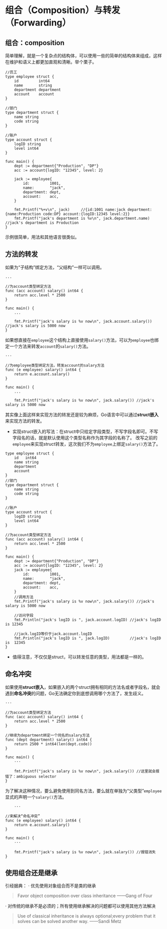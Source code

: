 # 组合（Composition）与转发（Forwarding）

## 组合：composition
简单理解，就是一个复杂点的结构体，可以使用一些的简单的结构体来组成，这样在维护和语义上都更加直观和清晰。举个栗子。
```
//员工
type employee struct {
	id         int64
	name       string
	department department
	account    account
}

//部门
type department struct {
	name string
	code string
}

//账户
type account struct {
	logID string
	level int64
}

func main() {
	dept := department{"Production", "DP"}
	acc := account{logID: "12345", level: 2}

	jack := employee{
		id:         1001,
		name:       "jack",
		department: dept,
		account:    acc,
	}

	fmt.Printf("%+v\n", jack)     //{id:1001 name:jack department:{name:Production code:DP} account:{logID:12345 level:2}}
	fmt.Printf("jack's department is %v\n", jack.department.name) //jack's department is Production
}
```
示例很简单，用法和其他语言很类似。

## 方法的转发
如果为“子结构”绑定方法，“父结构”一样可以调用。
```
...

//为account类型绑定方法
func (acc account) salary() int64 {
	return acc.level * 2500
}

func main() {
    ...

	fmt.Printf("jack's salary is %v now\n", jack.account.salary()) //jack's salary is 5000 now
}
```
如果想直接在`employee`这个结构上直接使用`salary()`方法，可以为`employee`也绑定一个方法来转发`account`的`salary()`方法。
```
···

//为employee类型绑定方法，转发account的salary方法
func (e employee) salary() int64 {
	return e.account.salary()
}

func main() {
    ...

	fmt.Printf("jack's salary is %v now\n", jack.salary()) //jack's salary is 5000 now
```
其实像上面这样来实现方法的转发还是较为麻烦，Go语言中可以通过**struct嵌入**来实现方法的转发。
* 实现struct嵌入的写法：在struct中只给定字段类型，不写字段名即可。不写字段名的话，就是默认使用这个类型名称作为其字段的名称了。
改写之前的`employee`来实现struct转发，这次我们不为`employee`上绑定`salary()`方法了。
```
type employee struct {
	id   int64
	name string
	department
	account
}
//部门
type department struct {
	name string
	code string
}

//账户
type account struct {
	logID string
	level int64
}

//为account类型绑定方法
func (acc account) salary() int64 {
	return acc.level * 2500
}

func main() {
	dept := department{"Production", "DP"}
	acc := account{logID: "12345", level: 2}
	jack := employee{
		id:         1001,
		name:       "jack",
		department: dept,
		account:    acc,
	}
	//调用方法
	fmt.Printf("jack's salary is %v now\n", jack.salary()) //jack's salary is 5000 now

    //访问字段
	fmt.Println("jack's logID is ", jack.account.logID) //jack's logID is 12345

    //jack.logID等价于jack.account.logID
    fmt.Println("jack's logID is ", jack.logID)         //jack's logID is  12345
}
```
* 值得注意，不仅仅是struct，可以转发任意的类型，用法都是一样的。

## 命名冲突
如果使用**struct嵌入**，如果嵌入的两个struct拥有相同的方法名或者字段名，就会遇到**命名冲突**的问题，Go无法确定你到底想调用哪个方法了，发生歧义。
```
···

//为account类型绑定方法
func (acc account) salary() int64 {
	return acc.level * 2500
}

//继续为department绑定一个同名的salary方法
func (dept department) salary() int64 {
	return 2500 * int64(len(dept.code))
}

func main() {
    ··· 

	fmt.Printf("jack's salary is %v now\n", jack.salary()) //这里就会报错了：ambiguous selector
}
```
为了解决这种情况，要么避免使用到同名方法，要么就在单独为“父类型”`employee`显式的声明一个`salary()`方法。
```
    ··· 

//来解决“命名冲突”
func (e employee) salary() int64 {
	return e.account.salary()
}

func main() {
    ··· 

	fmt.Printf("jack's salary is %v now\n", jack.salary()) //报错消失
}
```

## 使用组合还是继承
引经据典：
· 优先使用对象组合而不是类的继承
> Favor object composition over class inheritance   ——Gang of Four

· 对传统的继承不是必须的；所有使用继承解决的问题都可以使用其他方法解决
> Use of classical inheritance is always optional;every problem that it solves can be solved another way.   ——Sandi Metz